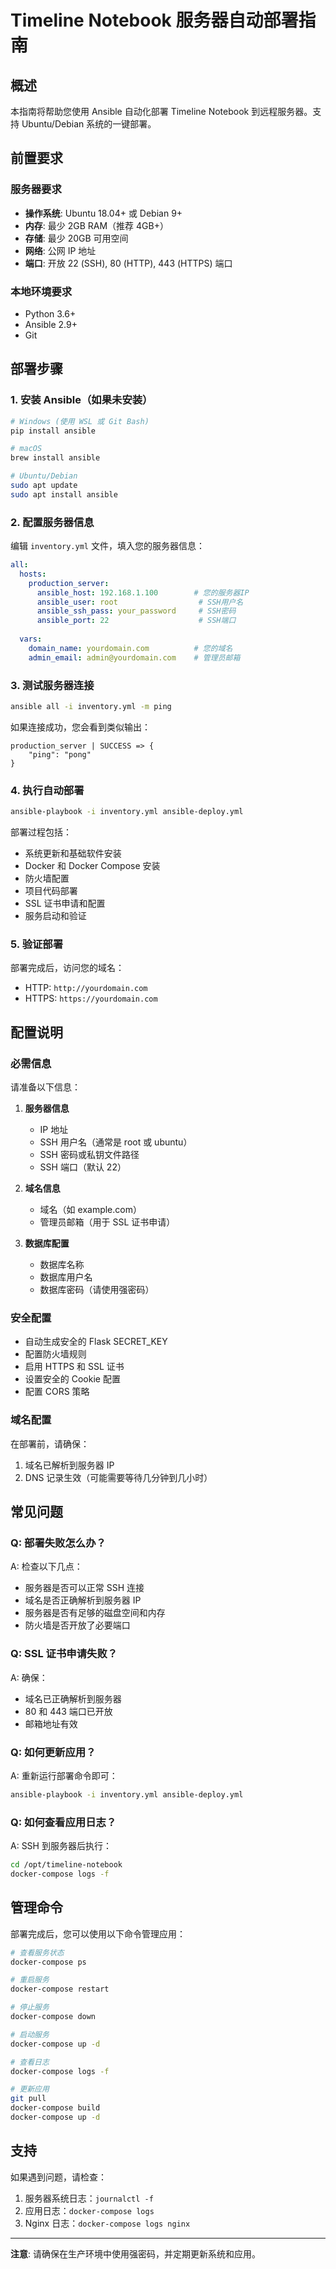 # Timeline Notebook 服务器自动部署指南

## 概述

本指南将帮助您使用 Ansible 自动化部署 Timeline Notebook 到远程服务器。支持 Ubuntu/Debian 系统的一键部署。

## 前置要求

### 服务器要求
- **操作系统**: Ubuntu 18.04+ 或 Debian 9+
- **内存**: 最少 2GB RAM（推荐 4GB+）
- **存储**: 最少 20GB 可用空间
- **网络**: 公网 IP 地址
- **端口**: 开放 22 (SSH), 80 (HTTP), 443 (HTTPS) 端口

### 本地环境要求
- Python 3.6+
- Ansible 2.9+
- Git

## 部署步骤

### 1. 安装 Ansible（如果未安装）

```bash
# Windows (使用 WSL 或 Git Bash)
pip install ansible

# macOS
brew install ansible

# Ubuntu/Debian
sudo apt update
sudo apt install ansible
```

### 2. 配置服务器信息

编辑 `inventory.yml` 文件，填入您的服务器信息：

```yaml
all:
  hosts:
    production_server:
      ansible_host: 192.168.1.100        # 您的服务器IP
      ansible_user: root                  # SSH用户名
      ansible_ssh_pass: your_password     # SSH密码
      ansible_port: 22                    # SSH端口
  
  vars:
    domain_name: yourdomain.com          # 您的域名
    admin_email: admin@yourdomain.com    # 管理员邮箱
```

### 3. 测试服务器连接

```bash
ansible all -i inventory.yml -m ping
```

如果连接成功，您会看到类似输出：
```
production_server | SUCCESS => {
    "ping": "pong"
}
```

### 4. 执行自动部署

```bash
ansible-playbook -i inventory.yml ansible-deploy.yml
```

部署过程包括：
- 系统更新和基础软件安装
- Docker 和 Docker Compose 安装
- 防火墙配置
- 项目代码部署
- SSL 证书申请和配置
- 服务启动和验证

### 5. 验证部署

部署完成后，访问您的域名：
- HTTP: `http://yourdomain.com`
- HTTPS: `https://yourdomain.com`

## 配置说明

### 必需信息

请准备以下信息：

1. **服务器信息**
   - IP 地址
   - SSH 用户名（通常是 root 或 ubuntu）
   - SSH 密码或私钥文件路径
   - SSH 端口（默认 22）

2. **域名信息**
   - 域名（如 example.com）
   - 管理员邮箱（用于 SSL 证书申请）

3. **数据库配置**
   - 数据库名称
   - 数据库用户名
   - 数据库密码（请使用强密码）

### 安全配置

- 自动生成安全的 Flask SECRET_KEY
- 配置防火墙规则
- 启用 HTTPS 和 SSL 证书
- 设置安全的 Cookie 配置
- 配置 CORS 策略

### 域名配置

在部署前，请确保：
1. 域名已解析到服务器 IP
2. DNS 记录生效（可能需要等待几分钟到几小时）

## 常见问题

### Q: 部署失败怎么办？
A: 检查以下几点：
- 服务器是否可以正常 SSH 连接
- 域名是否正确解析到服务器 IP
- 服务器是否有足够的磁盘空间和内存
- 防火墙是否开放了必要端口

### Q: SSL 证书申请失败？
A: 确保：
- 域名已正确解析到服务器
- 80 和 443 端口已开放
- 邮箱地址有效

### Q: 如何更新应用？
A: 重新运行部署命令即可：
```bash
ansible-playbook -i inventory.yml ansible-deploy.yml
```

### Q: 如何查看应用日志？
A: SSH 到服务器后执行：
```bash
cd /opt/timeline-notebook
docker-compose logs -f
```

## 管理命令

部署完成后，您可以使用以下命令管理应用：

```bash
# 查看服务状态
docker-compose ps

# 重启服务
docker-compose restart

# 停止服务
docker-compose down

# 启动服务
docker-compose up -d

# 查看日志
docker-compose logs -f

# 更新应用
git pull
docker-compose build
docker-compose up -d
```

## 支持

如果遇到问题，请检查：
1. 服务器系统日志：`journalctl -f`
2. 应用日志：`docker-compose logs`
3. Nginx 日志：`docker-compose logs nginx`

---

**注意**: 请确保在生产环境中使用强密码，并定期更新系统和应用。